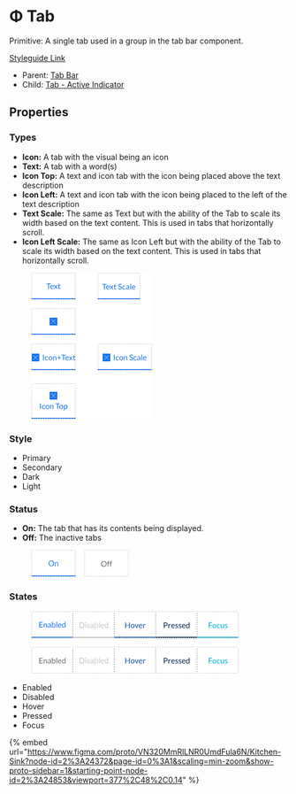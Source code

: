 # Φ Tab

Primitive: A single tab used in a group in the tab bar component.

[Styleguide Link](https://zpl.io/VkyG35q)

* Parent: [Tab Bar](../../components/tab-bar.md)
* Child: [Tab - Active Indicator](tab-activeindicator.md)

## Properties

### Types

* **Icon:** A tab with the visual being an icon
* **Text:** A tab with a word(s)
* **Icon Top:** A text and icon tab with the icon being placed above the text description
* **Icon Left:** A text and icon tab with the icon being placed to the left of the text description
* **Text Scale:** The same as Text but with the ability of the Tab to scale its width based on the text content. This is used in tabs that horizontally scroll.
* **Icon Left Scale:** The same as Icon Left but with the ability of the Tab to scale its width based on the text content. This is used in tabs that horizontally scroll.

<figure><img src="../../../.gitbook/assets/Type (5).png" alt=""><figcaption></figcaption></figure>

### Style

* Primary
* Secondary
* Dark
* Light

### Status

* **On:** The tab that has its contents being displayed.
* **Off:** The inactive tabs

<figure><img src="../../../.gitbook/assets/Status.png" alt=""><figcaption></figcaption></figure>

### States

<figure><img src="../../../.gitbook/assets/State (3).png" alt=""><figcaption></figcaption></figure>

* Enabled
* Disabled
* Hover
* Pressed
* Focus



{% embed url="https://www.figma.com/proto/VN320MmRlLNR0UmdFula6N/Kitchen-Sink?node-id=2%3A24372&page-id=0%3A1&scaling=min-zoom&show-proto-sidebar=1&starting-point-node-id=2%3A24853&viewport=377%2C48%2C0.14" %}

